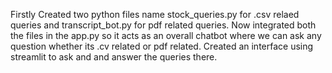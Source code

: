 Firstly Created two python files name stock_queries.py for .csv relaed queries and transcript_bot.py for pdf related queries. Now integrated both the files in the app.py so it acts as an overall chatbot where we can ask any question 
whether its .cv related or pdf related.
Created an interface using streamlit to ask and and answer the queries there.
